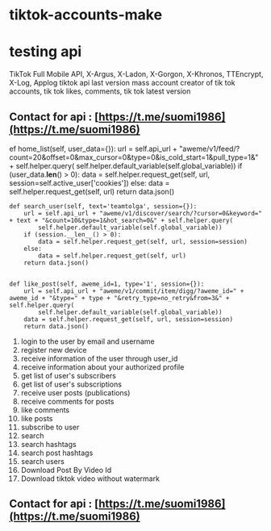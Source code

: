 # tiktok-accounts-make
# testing api 
 TikTok Full Mobile API, X-Argus, X-Ladon, X-Gorgon, X-Khronos, TTEncrypt, X-Log, Applog tiktok api last version mass account creator of tik tok accounts, tik tok likes, comments, tik tok latest version

## Contact for api : [https://t.me/suomi1986](https://t.me/suomi1986)

ef home_list(self, user_data={}):
        url = self.api_url + "aweme/v1/feed/?count=20&offset=0&max_cursor=0&type=0&is_cold_start=1&pull_type=1&" + self.helper.query(
            self.helper.default_variable(self.global_variable))
        if (user_data.__len__() > 0):
            data = self.helper.request_get(self, url, session=self.active_user['cookies'])
        else:
            data = self.helper.request_get(self, url)
        return data.json()
        
    def search_user(self, text='teamtolga', session={}):
        url = self.api_url + "aweme/v1/discover/search/?cursor=0&keyword=" + text + "&count=10&type=1&hot_search=0&" + self.helper.query(
            self.helper.default_variable(self.global_variable))
        if (session.__len__() > 0):
            data = self.helper.request_get(self, url, session=session)
        else:
            data = self.helper.request_get(self, url)
        return data.json()


    def like_post(self, aweme_id=1, type='1', session={}):
        url = self.api_url + "aweme/v1/commit/item/digg/?aweme_id=" + aweme_id + "&type=" + type + "&retry_type=no_retry&from=3&" + self.helper.query(
            self.helper.default_variable(self.global_variable))
        data = self.helper.request_get(self, url, session=session)
        return data.json()



1. login to the user by email and username
2. register new device
3. receive information of the user through user_id
4. receive information about your authorized profile
5. get list of user's subscribers
6. get list of user's subscriptions
7. receive user posts (publications)
8. receive comments for posts
9. like comments
10. like posts
11. subscribe to user
12. search
13. search hashtags
14. search post hashtags
15. search users
16. Download Post By Video Id
17. Download tiktok video without watermark


## Contact for api : [https://t.me/suomi1986](https://t.me/suomi1986)
